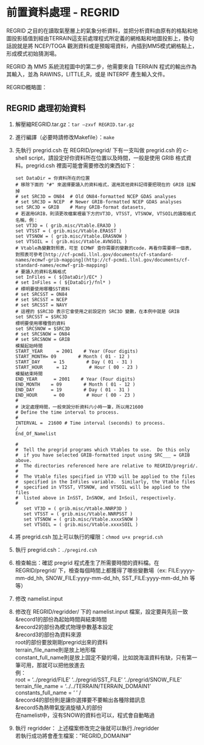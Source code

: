 # 前置資料處理 - REGRID

REGRID 之目的在讀取氣壓層上的氣象分析資料，並把分析資料由原有的格點和地圖投影插值到經由TERRAIN這支前處理程式所定義的網格點和地圖投影上，換句話說就是將 NCEP/TOGA 觀測資料或是預報場資料，內插到MM5模式網格點上，形成模式初始猜測場。

REGRID 為 MM5 系統流程圖中的第二步，他需要來自 TERRAIN 程式的輸出作為其輸入，並為 RAWINS，LITTLE\_R，或是 INTERPF 產生輸入文件。

REGRID概略圖：

## REGRID 處理初始資料

1. 解壓縮REGRID.tar.gz：`tar –zxvf REGRID.tar.gz`
2. 進行編譯（必要時請修改Makefile）：`make`
3. 先執行 pregrid.csh 在 REGRID/pregrid/ 下有一支叫做 pregrid.csh 的  c-shell script，請設定好你資料所在位置以及時間，一般是使用 GRIB 格式資料。pregrid.csh 裡面可能會需要修改的東西如下：

   ```
   set DataDir = 你資料所在的位置
   # 移除下面的 "#" 來選擇要讀入的資料格式，選用其他資料記得要把現在的 GRIB 註解掉
   # set SRC3D = ON84  # Old ON84-formatted NCEP GDAS analyses
   # set SRC3D = NCEP  # Newer GRIB-formatted NCEP GDAS analyses
   set SRC3D = GRIB    # Many GRIB-format datasets,  
   # 若選用GRIB，則須更改檔案裡最下方的VT3D, VTSST, VTSNOW, VTSOIL的讀取格式名稱，例：  
   set VT3D = ( grib.misc/Vtable.ERA3D )  
   set VTSST = ( grib.misc/Vtable.ERASST )  
   set VTSNOW = ( grib.misc/Vtable.ERASNOW )  
   set VTSOIL = ( grib.misc/Vtable.AVNSOIL )
   # Vtable為變數對照表，可至 ECMWF 查你需要的變數的code，再看你需要哪一個表，對照表可參考[http://cf-pcmdi.llnl.gov/documents/cf-standard-names/ecmwf-grib-mapping](http://cf-pcmdi.llnl.gov/documents/cf-standard-names/ecmwf-grib-mapping)
   # 要讀入的資料名稱格式
   set InFiles = ( ${DataDir}/EC* )
   # set InFiles = ( ${DataDir}/fnl* )
   # 標明要使用哪種SST資料
   # set SRCSST = ON84
   # set SRCSST = NCEP
   # set SRCSST = NAVY
   # 這裡的 $SRC3D 表示它會使用之前設定的 SRC3D 變數，在本例中就是 GRIB
   set SRCSST = $SRC3D  
   標明要使用哪種雪的資料
   set SRCSNOW = $SRC3D
   # set SRCSNOW = ON84
   # set SRCSNOW = GRIB
   模擬起始時間  
   START_YEAR     = 2001    # Year (Four digits)
   START_MONTH= 09        # Month ( 01 - 12 )
   START_DAY     = 15        # Day ( 01 - 31 )  
   START_HOUR     = 12        # Hour ( 00 - 23 )  
   模擬結束時間  
   END_YEAR      = 2001    # Year (Four digits)  
   END_MONTH    = 09        # Month ( 01 - 12 )  
   END_DAY      = 19        # Day ( 01 - 31 )  
   END_HOUR      = 00        # Hour ( 00 - 23 )  
   #  
   # 決定處理時間，一般來說分析資料六小時一筆，所以用21600
   # Define the time interval to process.
   #  
   INTERVAL =  21600 # Time interval (seconds) to process.
   /
   End_Of_Namelist

   #
   #  Tell the pregrid programs which Vtables to use.  Do this only 
   #  if you have selected GRIB-formatted input using SRC___ = GRIB above.
   #  The directories referenced here are relative to REGRID/pregrid/.  
   #
   #  The Vtable files specified in VT3D will be applied to the files
   #  specified in the InFiles variable.  Similarly, the Vtable files 
   #  specified in VTSST, VTSNOW, and VTSOIL will be applied to the files 
   #  listed above in InSST, InSNOW, and InSoil, respectively.
   #  
      set VT3D = ( grib.misc/Vtable.NNRP3D )
      set VTSST = ( grib.misc/Vtable.NNRPSST )
      set VTSNOW = ( grib.misc/Vtable.xxxxSNOW )
      set VTSOIL = ( grib.misc/Vtable.xxxxSOIL )
   ```

4. 將 pregrid.csh 加上可以執行的權限：`chmod u+x pregrid.csh`

5. 執行 pregrid.csh：`./pregird.csh`
6. 檢查輸出：確認 pregrid 程式產生了所需要時間的資料檔。在 REGRID/pregrid/ 下，檢查每個時間上都獲得了哪些變數場（ex: FILE:yyyy-mm-dd\_hh, SNOW\_FILE:yyyy-mm-dd\_hh, SST\_FILE:yyyy-mm-dd\_hh 等等）
7. 修改 namelist.input
8. 修改在 REGRID/regridder/ 下的 namelist.input 檔案，設定要與先前一致  
   &record1的部份為起始時間與結束時間  
   &record2的部份為模式物理參數基本設定  
   &record3的部份為資料來源  
   root的部份要放剛剛pregrid出來的資料  
   terrain\_file\_name則是放上地形檔  
   constant\_full\_name則是放上固定不變的場，比如說海溫資料有缺，只有第一筆可用，那就可以把他放進去  
   例：  
   root = ‘../pregrid/FILE’ ‘../pregrid/SST\_FILE’ ‘../pregrid/SNOW\_FILE’  
   terrain\_file\_name = ‘../../TERRAIN/TERRAIN\_DOMAIN1’  
   constants\_full\_name = ‘ ’   /  
   &record4的部份則是讓你選擇要不要輸出各種除錯訊息  
   &record5為熱帶氣旋渦旋植入的部份  
   在namelist中，沒有SNOW的資料也可以，程式會自動略過  
9. 執行 regridder：
   上述檔案修改完之後就可以執行./regridder  
   若執行成功將會產生檔案：”REGRID\_DOMAIN\#”



